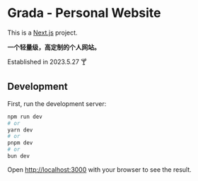 # Grada - Personal Website

This is a [Next.js](https://nextjs.org) project.

 **一个轻量级，高定制的个人网站。**

Established in 2023.5.27 :cocktail:

## Development

First, run the development server:

```bash
npm run dev
# or
yarn dev
# or
pnpm dev
# or
bun dev
```

Open [http://localhost:3000](http://localhost:3000) with your browser to see the result.